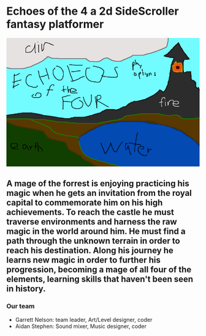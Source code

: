 # Echoes of the 4 a 2d SideScroller fantasy platformer
![StartScreen](https://github.com/garrettdacarrot666/2dSideScroller-game/blob/main/images/echoesstart.png)
## A mage of the forrest is enjoying practicing his magic when he gets an invitation from the royal capital to commemorate him on his high achievements. To reach the castle he must traverse environments and harness the raw magic in the world around him. He must find a path through the unknown terrain in order to reach his destination. Along his journey he learns new magic in order to further his progression, becoming a mage of all four of the elements, learning skills that haven't been seen in history. 
### Our team 
* Garrett Nelson: team leader, Art/Level designer, coder
* Aidan Stephen: Sound mixer, Music designer, coder
